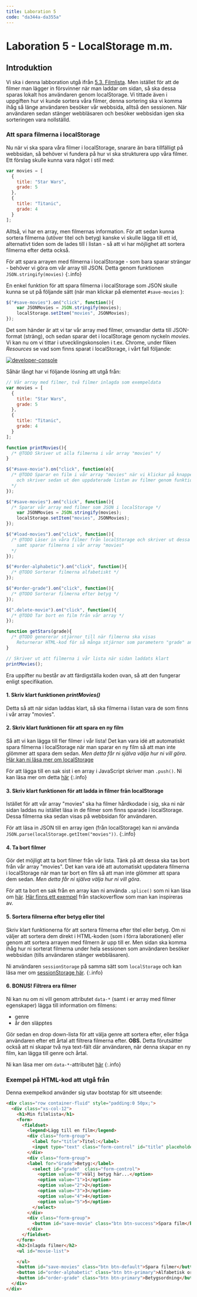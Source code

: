```yaml
---
title: Laboration 5
code: "da344a-da355a"
---
```


# Laboration 5 - LocalStorage m.m.

## Introduktion

Vi ska i denna labboration utgå ifrån [5.3. Filmlista](ex8.html#filmlista). Men istället för att de filmer man lägger in försvinner när man laddar om sidan, så ska dessa sparas lokalt hos användaren genom localStorage. Vi tittade även i uppgiften hur vi kunde sortera våra filmer, denna sortering ska vi komma ihåg så länge användaren besöker vår webbsida, alltså den sessionen. När användaren sedan stänger webbläsaren och besöker webbsidan igen ska sorteringen vara nollställd.

### Att spara filmerna i localStorage

Nu när vi ska spara våra filmer i localStorage, snarare än bara tillfälligt på webbsidan, så behöver vi fundera på hur vi ska strukturera upp våra filmer. Ett förslag skulle kunna vara något i stil med:

```js
var movies = [
  {
    title: "Star Wars",
    grade: 5
  },
  {
    title: "Titanic",
    grade: 4
  }
];
```

Alltså, vi har en array, men filmernas information. För att sedan kunna sortera filmerna (utöver titel och betyg) kanske vi skulle lägga till ett id, alternativt tiden som de lades till i listan - så att vi har möjlighet att sortera filmerna efter detta också.

För att spara arrayen med filmerna i localStorage - som bara sparar strängar - behöver vi göra om vår array till JSON. Detta genom funktionen `JSON.stringify(movies)`
{:.info}

En enkel funktion för att spara filmerna i localStorage som JSON skulle kunna se ut på följande sätt (när man klickar på elementet `#save-movies` ):

```js
$("#save-movies").on("click", function(){
	var JSONMovies = JSON.stringify(movies);
	localStorage.setItem("movies", JSONMovies);
});
```

Det som händer är att vi tar vår array med filmer, omvandlar detta till JSON-format (sträng), och sedan sparar det i localStorage genom nyckeln *movies*. Vi kan nu om vi tittar i utvecklingskonsolen i t.ex. Chrome, under fliken *Resources* se vad som finns sparat i localStorage, i vårt fall följande:

<a href="10/developer-console.png">![developer-console](10/developer-console.png)</a>

Såhär långt har vi följande lösning att utgå från:

```js
// Vår array med filmer, två filmer inlagda som exempeldata
var movies = [
  {
	title: "Star Wars",
	grade: 5
  },
  {
	title: "Titanic",
	grade: 4
  }
];

function printMovies(){
  /* @TODO Skriver ut alla filmerna i vår array "movies" */
}

$("#save-movie").on("click", function(e){
  /* @TODO Sparar en film i vår array "movies" när vi klickar på knappen "Spara film"
    och skriver sedan ut den uppdaterade listan av filmer genom funktionen "printMovies"
  */
});

$("#save-movies").on("click", function(){
  /* Sparar vår array med filmer som JSON i localStorage */
	var JSONMovies = JSON.stringify(movies);
	localStorage.setItem("movies", JSONMovies);
});

$("#load-movies").on("click", function(){
  /* @TODO Läser in våra filmer från localStorage och skriver ut dessa i vår lista på sidan,
    samt sparar filmerna i vår array "movies"
  */
});

$("#order-alphabetic").on("click", function(){
  /* @TODO Sorterar filmerna alfabetiskt */
});

$("#order-grade").on("click", function(){
  /* @TODO Sorterar filmerna efter betyg */
});

$(".delete-movie").on("click", function(){
  /* @TODO Tar bort en film från vår array */
});

function getStars(grade){
  /* @TODO genererar stjärnor till när filmerna ska visas
    Returnerar HTML-kod för så många stjärnor som parametern "grade" anger */
}

// Skriver ut att filmerna i vår lista när sidan laddats klart
printMovies();
```

Era uppifter nu består av att färdigställa koden ovan, så att den fungerar enligt specifikation.

#### 1. Skriv klart funktionen *printMovies()*

Detta så att när sidan laddas klart, så ska filmerna i listan vara de som finns i vår array "movies".

#### 2. Skriv klart funktionen för att spara en ny film

Så att vi kan lägga till fler filmer i vår lista! Det kan vara idé att automatiskt spara filmerna i localStorage när man sparar en ny film så att man inte glömmer att spara dem sedan. *Men detta får ni själva välja hur ni vill göra*. [Här kan ni läsa mer om localStorage](https://developer.mozilla.org/en-US/docs/Web/API/Window/localStorage)

För att lägga till en sak sist i en array i JavaScript skriver man `.push()`. Ni kan läsa mer om detta [här](https://developer.mozilla.org/en-US/docs/Web/JavaScript/Reference/Global_Objects/Array/push)
{:.info}

#### 3. Skriv klart funktionen för att ladda in filmer från localStorage

Istället för att vår array "movies" ska ha filmer hårdkodade i sig, ska ni när sidan laddas nu istället läsa in de filmer som finns sparade i localStorage. Dessa filmerna ska sedan visas på webbsidan för användaren.

För att läsa in JSON till en array igen (från localStorage) kan ni använda `JSON.parse(localStorage.getItem("movies"))`.
{:.info}

#### 4. Ta bort filmer

Gör det möjligt att ta bort filmer från vår lista. Tänk på att dessa ska tas bort från vår array "movies". Det kan vara idé att automatiskt uppdatera filmerna i localStorage när man tar bort en film så att man inte glömmer att spara dem sedan. *Men detta får ni själva välja hur ni vill göra*.

För att ta bort en sak från en array kan ni använda `.splice()` som ni kan läsa om [här](https://developer.mozilla.org/en-US/docs/Web/JavaScript/Reference/Global_Objects/Array/splice). [Här finns ett exempel](http://stackoverflow.com/questions/5767325/remove-a-particular-element-from-an-array-in-javascript) från stackoverflow som man kan inspireras av.

#### 5. Sortera filmerna efter betyg eller titel

Skriv klart funktionerna för att sortera filmerna efter titel eller betyg. Om ni väljer att sortera dem direkt i HTML-koden (som i förra laborationen) eller genom att sortera arrayen med filmern är upp till er. Men sidan ska komma ihåg hur ni sorterat filmerna under hela sessionen som användaren besöker webbsidan (tills användaren stänger webbläsaren).

Ni användaren `sessionStorage` på samma sätt som `localStorage` och kan läsa mer om [sessionStorage här](https://developer.mozilla.org/en-US/docs/Web/API/Window/sessionStorage).
{:.info}

#### 6. BONUS! Filtrera era filmer

Ni kan nu om ni vill genom attributet `data-*` (samt i er array med filmer egenskaper) lägga till information om filmens:

- genre
- år den släpptes

Gör sedan en drop down-lista för att välja genre att sortera efter, eller fråga användaren efter ett årtal att filtrera filmerna efter. **OBS.** Detta förutsätter också att ni skapar två nya text-fält där användaren, när denna skapar en ny film, kan lägga till genre och årtal.

Ni kan läsa mer om `data-*`-attributet [här](https://developer.mozilla.org/en-US/docs/Web/Guide/HTML/Using_data_attributes)
{:.info}

### Exempel på HTML-kod att utgå från

Denna exempelkod använder sig utav bootstap för sitt utseende:

```html
<div class="row container-fluid" style="padding:0 50px;">
  <div class="xs-col-12">
    <h1>Min filmlista</h1>
    <form>
      <fieldset>
        <legend>Lägg till en film</legend>
        <div class="form-group">
          <label for="title">Titel:</label>
          <input type="text" class="form-control" id="title" placeholder="Titel här...">
        </div>
        <div class="form-group">
        <label for="Grade">Betyg:</label>
          <select id="grade"  class="form-control">
            <option value="0">Välj betyg här...</option>
            <option value="1">1</option>
            <option value="2">2</option>
            <option value="3">3</option>
            <option value="4">4</option>
            <option value="5">5</option>
          </select>
        </div>
        <div class="form-group">
          <button id="save-movie" class="btn btn-success">Spara film</button>
        </div>
      </fieldset>
    </form>
    <h2>Inlagda filmer</h2>
    <ul id="movie-list">

    </ul>
    <button id="save-movies" class="btn btn-default">Spara filmer</button>
    <button id="order-alphabetic" class="btn btn-primary">Alfabetisk ordning</button>
    <button id="order-grade" class="btn btn-primary">Betygsordning</button>
  </div>
</div>
```
